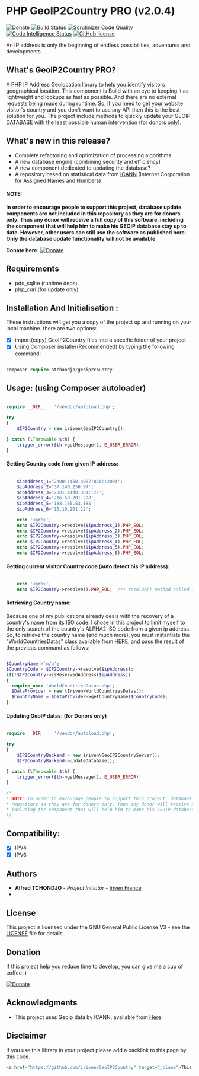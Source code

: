# PHP GeoIP2Country PRO (v2.0.4)

[![Donate](https://img.shields.io/badge/Donate-PayPal-green.svg)](https://www.paypal.com/donate/?hosted_button_id=ZCGRGGSB4XS4W)
[![Build Status](https://scrutinizer-ci.com/g/iriven/GeoIP2Country/badges/build.png?b=master)](https://scrutinizer-ci.com/g/iriven/GeoIP2Country/build-status/master)
[![Scrutinizer Code Quality](https://scrutinizer-ci.com/g/iriven/GeoIP2Country/badges/quality-score.png?b=master)](https://scrutinizer-ci.com/g/iriven/GeoIP2Country/?branch=master)
[![Code Intelligence Status](https://scrutinizer-ci.com/g/iriven/GeoIP2Country/badges/code-intelligence.svg?b=master)](https://scrutinizer-ci.com/code-intelligence)
[![GitHub license](https://img.shields.io/badge/license-AGPL-blue.svg)](https://github.com/iriven/GeoIP2Country/blob/master/LICENSE)

An IP address is only the beginning of endless possibilities, adventures and developments...

## What's GeoIP2Country PRO?

A PHP IP Address Geolocation library to help you identify visitors geographical location.
This component is Build with an eye to keeping it as lightweight and lookups as fast as possible.
And there are no external requests being made during runtime. So, if you need to get your website visitor's
country and you don't want to use any API then this is the best solution for you.
The project include methods to quickly update your GEOIP DATABASE with the least possible human
intervention (for donors only).

## What's new in this release?

- Complete refactoring and optimization of processing algorithms
- A new database engine (combining security and efficiency)
- A new component dedicated to updating the database?
- A repository based on statistical data from [ICANN](https://www.icann.org) (Internet Corporation for Assigned Names and Numbers)

#### NOTE:
**In order to encourage people to support this project, database update components are not included in this
repository as they are for donors only. Thus any donor will receive a full copy of this software,
including the component that will help him to make his GEOIP database stay up to date.
However, other users can still use the software as published here. Only the database update functionality will not be available**

**Donate here:** [![Donate](https://img.shields.io/badge/Donate-PayPal-green.svg)](https://www.paypal.com/donate/?hosted_button_id=ZCGRGGSB4XS4W)


## Requirements

- pdo_sqlite (runtime deps)
- php_curl (for update only)


## Installation And Initialisation :

These instructions will get you a copy of the project up and running on your local machine.
there are two options:

- [x] import(copy) GeoIP2Country files into a specific folder of your project
- [x] Using Composer installer(Recommended) by typing the following command:

```php

composer require atchondjo/geoip2country

```

## Usage: (using Composer autoloader)

```php

require __DIR__ . '/vendor/autoload.php';

try
{
    $IP2Country = new iriven\GeoIP2Country();

} catch (\Throwable $th) {
    trigger_error($th->getMessage(), E_USER_ERROR);
}

```

#### Getting Country code from given IP address:

```php

    $ipAddress_1='2a00:1450:4007:816::2004';
    $ipAddress_2='37.140.250.97';
    $ipAddress_3='2001:41d0:301::21';
    $ipAddress_4='216.58.201.228';
    $ipAddress_5='188.165.53.185';
    $ipAddress_6='10.10.201.12';

    echo '<pre>';
    echo $IP2Country->resolve($ipAddress_1).PHP_EOL;
    echo $IP2Country->resolve($ipAddress_2).PHP_EOL;
    echo $IP2Country->resolve($ipAddress_3).PHP_EOL;
    echo $IP2Country->resolve($ipAddress_4).PHP_EOL;
    echo $IP2Country->resolve($ipAddress_5).PHP_EOL;
    echo $IP2Country->resolve($ipAddress_6).PHP_EOL;

```

#### Getting current visitor Country code (auto detect his IP address):

```php

    echo '<pre>';
    echo $IP2Country->resolve().PHP_EOL;  /** resolve() method called without any argument */

```

#### Retrieving Country name:

Because one of my publications already deals with the recovery of a country's name from its ISO code.
I chose in this project to limit myself to the only search of the country's ALPHA2 ISO code from a given ip address.
So, to retrieve the country name (and much more), you must instantiate the "WorldCountriesDatas" class available from [HERE](https://github.com/iriven/WorldCountriesDatas),
and pass the result of the previous command as follows:

```php

$CountryName ='n/a';
$CountryCode = $IP2Country->resolve($ipAddress);
if(!$IP2Country->isReservedAddress($ipAddress))
{
  require_once 'WorldCountriesDatas.php';
  $DataProvider = new \Iriven\WorldCountriesDatas();
  $CountryName = $DataProvider->getCountryName($CountryCode);
}

```

#### Updating GeoIP datas: (for Donors only)

```php

require __DIR__ . '/vendor/autoload.php';

try
{
    $IP2CountryBackend = new iriven\GeoIP2CountryServer();
    $IP2CountryBackend->updateDatabase();

} catch (\Throwable $th) {
    trigger_error($th->getMessage(), E_USER_ERROR);
}

/*
* NOTE: In order to encourage people to support this project, database update components are not included in this
* repository as they are for donors only. Thus any donor will receive a full copy of this software,
* including the component that will help him to make his GEOIP database stay up to date.
*/

```

## Compatibility:

- [x] IPV4
- [x] IPV6

## Authors

* **Alfred TCHONDJO** - *Project Initiator* - [Iriven France](https://www.facebook.com/Tchalf)
* <div data-iframe-width="150" data-iframe-height="270" data-share-badge-id="f9b8abdc-c8c5-493c-a19e-37c01ccfab77" data-share-badge-host="https://www.credly.com"></div><script type="text/javascript" async src="//cdn.credly.com/assets/utilities/embed.js"></script>

## License

This project is licensed under the GNU General Public License V3 - see the [LICENSE](LICENSE) file for details


## Donation

If this project help you reduce time to develop, you can give me a cup of coffee :)

[![Donate](https://img.shields.io/badge/Donate-PayPal-green.svg)](https://www.paypal.com/donate/?hosted_button_id=ZCGRGGSB4XS4W)

## Acknowledgments

* This project uses GeoIp data by ICANN, available from [Here](https://www.icann.org)

## Disclaimer

If you use this library in your project please add a backlink to this page by this code.

```html
<a href="https://github.com/iriven/GeoIP2Country" target="_blank">This Project Uses Alfred's TCHONDJO GeoIP2Country PRO.</a>
```
